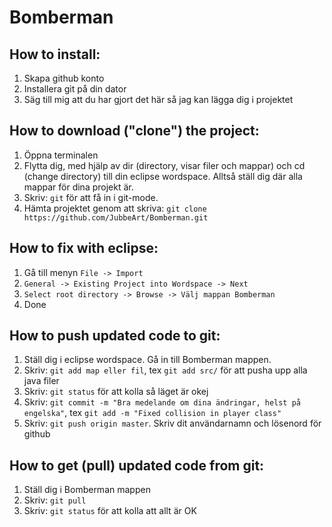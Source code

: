 # Bomberman

## How to install: 
1. Skapa github konto
2. Installera git på din dator
3. Säg till mig att du har gjort det här så jag kan lägga dig i projektet


## How to download ("clone") the project:
1. Öppna terminalen
2. Flytta dig, med hjälp av dir (directory, visar filer och mappar) och cd (change directory) till
din eclipse wordspace. Alltså ställ dig där alla mappar för dina projekt är.
3. Skriv: ```git```
för att få in i git-mode.
4. Hämta projektet genom att skriva: `git clone https://github.com/JubbeArt/Bomberman.git`

## How to fix with eclipse:
1. Gå till menyn `File -> Import`
2. `General -> Existing Project into Wordspace -> Next`
3. `Select root directory -> Browse -> Välj mappan Bomberman`
4. Done

## How to push updated code to git:
1. Ställ dig i eclipse wordspace. Gå in till Bomberman mappen.
2. Skriv: `git add map eller fil`, tex `git add src/` för att pusha upp alla java filer
3. Skriv: `git status` för att kolla så läget är okej
4. Skriv: `git commit -m "Bra medelande om dina ändringar, helst på engelska"`, tex `git add -m "Fixed collision in player class"`
5. Skriv: `git push origin master`. 
Skriv dit användarnamn och lösenord för github

## How to get (pull) updated code from git:
1. Ställ dig i Bomberman mappen
2. Skriv: `git pull`
3. Skriv: `git status` för att kolla att allt är OK
